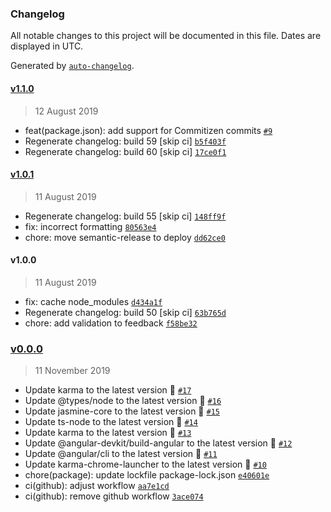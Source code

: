 ### Changelog

All notable changes to this project will be documented in this file. Dates are displayed in UTC.

Generated by [`auto-changelog`](https://github.com/CookPete/auto-changelog).

#### [v1.1.0](https://github.com/codemastermick/ng-devops/compare/v1.0.1...v1.1.0)

> 12 August 2019

- feat(package.json): add support for Commitizen commits [`#9`](https://github.com/codemastermick/ng-devops/pull/9)
- Regenerate changelog: build 59 [skip ci] [`b5f403f`](https://github.com/codemastermick/ng-devops/commit/b5f403f3dd32a420aeca066696f3d7e814b83e9b)
- Regenerate changelog: build 60 [skip ci] [`17ce0f1`](https://github.com/codemastermick/ng-devops/commit/17ce0f12b714eeff715db843e2893750f74d3a0c)

#### [v1.0.1](https://github.com/codemastermick/ng-devops/compare/v1.0.0...v1.0.1)

> 11 August 2019

- Regenerate changelog: build 55 [skip ci] [`148ff9f`](https://github.com/codemastermick/ng-devops/commit/148ff9f59af5fc7605666bdc25bfb563cf409128)
- fix: incorrect formatting [`80563e4`](https://github.com/codemastermick/ng-devops/commit/80563e443b2a4269849c41a4df0408df1ecda6ca)
- chore: move semantic-release to deploy [`dd62ce0`](https://github.com/codemastermick/ng-devops/commit/dd62ce07fd63827c353419b6319212bc9d4187f6)

#### v1.0.0

> 11 August 2019

- fix: cache node_modules [`d434a1f`](https://github.com/codemastermick/ng-devops/commit/d434a1ff984979a9f3a7822e9d9e400c06e82784)
- Regenerate changelog: build 50 [skip ci] [`63b765d`](https://github.com/codemastermick/ng-devops/commit/63b765dd9c7b3ae47cf852d2959b317d69888f22)
- chore: add validation to feedback [`f58be32`](https://github.com/codemastermick/ng-devops/commit/f58be320db95fcc3bdf9db70bfb620c8321dd8d3)

### [v0.0.0](https://github.com/codemastermick/ng-devops/compare/v1.1.0...v0.0.0)

> 11 November 2019

- Update karma to the latest version 🚀 [`#17`](https://github.com/codemastermick/ng-devops/pull/17)
- Update @types/node to the latest version 🚀 [`#16`](https://github.com/codemastermick/ng-devops/pull/16)
- Update jasmine-core to the latest version 🚀 [`#15`](https://github.com/codemastermick/ng-devops/pull/15)
- Update ts-node to the latest version 🚀 [`#14`](https://github.com/codemastermick/ng-devops/pull/14)
- Update karma to the latest version 🚀 [`#13`](https://github.com/codemastermick/ng-devops/pull/13)
- Update @angular-devkit/build-angular to the latest version 🚀 [`#12`](https://github.com/codemastermick/ng-devops/pull/12)
- Update @angular/cli to the latest version 🚀 [`#11`](https://github.com/codemastermick/ng-devops/pull/11)
- Update karma-chrome-launcher to the latest version 🚀 [`#10`](https://github.com/codemastermick/ng-devops/pull/10)
- chore(package): update lockfile package-lock.json [`e40601e`](https://github.com/codemastermick/ng-devops/commit/e40601e2f9195df87e4b835cc81f1baa342321f9)
- ci(github): adjust workflow [`aa7e1cd`](https://github.com/codemastermick/ng-devops/commit/aa7e1cd0fd3531735866c98f29bd08a23cd96885)
- ci(github): remove github workflow [`3ace074`](https://github.com/codemastermick/ng-devops/commit/3ace0742d54a5a6b3e71f375976fc15b49887110)
